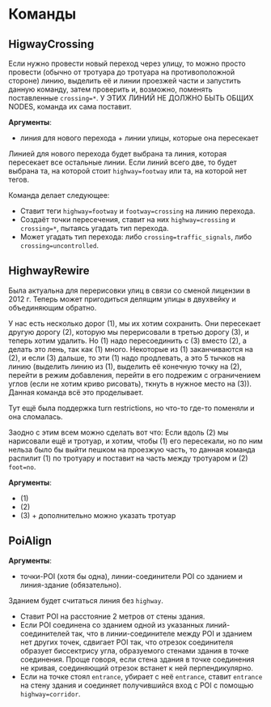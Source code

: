 # Команды

## HigwayCrossing

Если нужно провести новый переход через улицу, то можно просто провести (обычно от тротуара до тротуара на противоположной стороне) линию,
выделить её и линии проезжей части и запустить данную команду, затем проверить и, возможно, поменять поставленные `crossing=*`.
У ЭТИХ ЛИНИЙ НЕ ДОЛЖНО БЫТЬ ОБЩИХ NODES, команда их сама поставит.

**Аргументы**:

* линия для нового перехода + линии улицы, которые она пересекает

Линией для нового перехода будет выбрана та линия, которая пересекает все остальные линии.
Если линий всего две, то будет выбрана та, на которой стоит `highway=footway` или та, на которой нет тегов.

Команда делает следующее:

* Ставит теги `highway=footway` и `footway=crossing` на линию перехода.
* Создаёт точки пересечения, ставит на них `highway=crossing` и `crossing=*`, пытаясь угадать тип перехода.
* Может угадать тип перехода: либо `crossing=traffic_signals`, либо `crossing=uncontrolled`.

## HighwayRewire

Была актуальна для перерисовки улиц в связи со сменой лицензии в 2012 г.
Теперь может пригодиться делящим улицы в двухвейку и объединяющим обратно.

У нас есть несколько дорог (1), мы их хотим сохранить.
Они пересекает другую дорогу (2), которую мы перерисовали в третью дорогу (3), и теперь хотим удалить.
Но (1) надо пересоединить с (3) вместо (2), а делать это лень, так как (1) много.
Некоторые из (1) заканчиваются на (2), и если (3) дальше, то эти (1) надо продлевать, а это 5 тычков на линию
(выделить линию из (1), выделить её конечную точку на (2), перейти в режим добавления, перейти в его подрежим с ограничением углов (если не хотим криво рисовать), ткнуть в нужное место на (3)).
Данная команда всё это проделывает.

Тут ещё была поддержка turn restrictions, но что-то где-то поменяли и она сломалась.

Заодно с этим всем можно сделать вот что:
Если вдоль (2) мы нарисовали ещё и тротуар, и хотим, чтобы (1) его пересекали, но по ним нельза было бы выйти пешком на проезжую часть,
то данная команда распилит (1) по тротуару и поставит на часть между тротуаром и (2) `foot=no`.

**Аргументы**:

* (1)
* (2)
* (3) + дополнительно можно указать тротуар

## PoiAlign

**Аргументы**:

* точки-POI (хотя бы одна), линии-соединители POI со зданием и линия-здание (обязательно).

Зданием будет считаться линия без `highway`.

* Ставит POI на расстояние 2 метров от стены здания.
* Если POI соединена со зданием одной из указанных линий-соединителей так, что в линии-соединителе между POI и зданием нет других точек, сдвигает POI так, что отрезок соединителя образует биссектрису угла, образуемого стенами здания в точке соединения. Проще говоря, если стена здания в точке соединения не кривая, соединяющий отрезок встанет к ней перпендикулярно.
* Если на точке стоял `entrance`, убирает с неё `entrance`, ставит `entrance` на стену здания и соединяет получившийся вход с POI с помощью `highway=corridor`.
